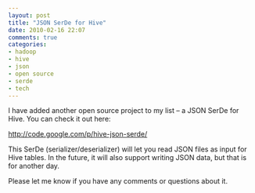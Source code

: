 ```yaml
---
layout: post
title: "JSON SerDe for Hive"
date: 2010-02-16 22:07
comments: true
categories:
- hadoop
- hive
- json
- open source
- serde
- tech
---
```

I have added another open source project to my list – a JSON SerDe for Hive. You can check it out here:

http://code.google.com/p/hive-json-serde/

This SerDe (serializer/deserializer) will let you read JSON files as input for Hive tables. In the future, it will also support writing JSON data, but that is for another day.

Please let me know if you have any comments or questions about it.